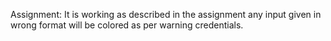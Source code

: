 Assignment:
It is working as described in the assignment any input given in wrong format will be colored as per warning credentials. 
